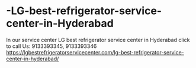 # -LG-best-refrigerator-service-center-in-Hyderabad
In our service center LG best refrigerator service center in Hyderabad  click to call Us: 9133393345, 9133393346 https://lgbestrefrigeratorservicecenter.com/lg-best-refrigerator-service-center-in-hyderabad/
